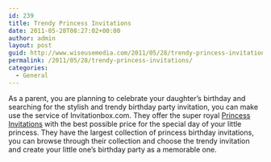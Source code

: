 ```yaml
---
id: 239
title: Trendy Princess Invitations
date: 2011-05-28T08:27:02+00:00
author: admin
layout: post
guid: http://www.wiseusemedia.com/2011/05/28/trendy-princess-invitations/
permalink: /2011/05/28/trendy-princess-invitations/
categories:
  - General
---
```

As a parent, you are planning to celebrate your daughter&#8217;s birthday and searching for the stylish and trendy birthday party invitation, you can make use the service of Invitationbox.com. They offer the super royal [Princess Invitations](http://www.invitationbox.com/princess-invitations.html) with the best possible price for the special day of your little princess. They have the largest collection of princess birthday invitations, you can browse through their collection and choose the trendy invitation and create your little one&#8217;s birthday party as a memorable one.